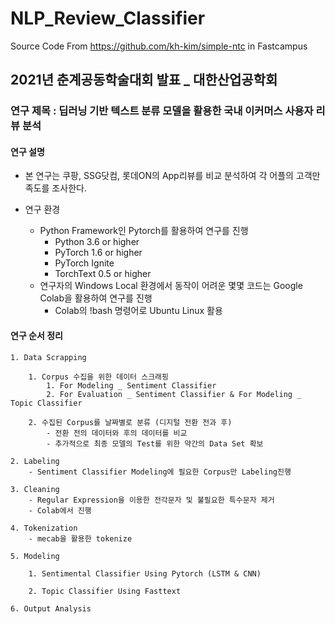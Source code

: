 # NLP_Review_Classifier

Source Code From https://github.com/kh-kim/simple-ntc in Fastcampus

## 2021년 춘계공동학술대회 발표 _ 대한산업공학회

### 연구 제목 : 딥러닝 기반 텍스트 분류 모델을 활용한 국내 이커머스 사용자 리뷰 분석

#### 연구 설명
- 본 연구는 쿠팡, SSG닷컴, 롯데ON의 App리뷰를 비교 분석하여 각 어플의 고객만족도를 조사한다. 

- 연구 환경
    - Python Framework인 Pytorch를 활용하여 연구를 진행
        - Python 3.6 or higher
        - PyTorch 1.6 or higher
        - PyTorch Ignite
        - TorchText 0.5 or higher
    - 연구자의 Windows Local 환경에서 동작이 어려운 몇몇 코드는 Google Colab을 활용하여 연구를 진행
        - Colab의 !bash 명령어로 Ubuntu Linux 활용

#### 연구 순서 정리

    1. Data Scrapping

        1. Corpus 수집을 위한 데이터 스크래핑
            1. For Modeling _ Sentiment Classifier
            2. For Evaluation _ Sentiment Classifier & For Modeling _ Topic Classifier

        2. 수집된 Corpus를 날짜별로 분류 (디지털 전환 전과 후)
            - 전환 전의 데이터와 후의 데이터를 비교
            - 추가적으로 최종 모델의 Test를 위한 약간의 Data Set 확보

    2. Labeling
        - Sentiment Classifier Modeling에 필요한 Corpus만 Labeling진행

    3. Cleaning
        - Regular Expression을 이용한 전각문자 및 불필요한 특수문자 제거
        - Colab에서 진행

    4. Tokenization
        - mecab을 활용한 tokenize

    5. Modeling

        1. Sentimental Classifier Using Pytorch (LSTM & CNN)

        2. Topic Classifier Using Fasttext

    6. Output Analysis